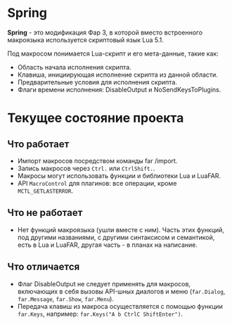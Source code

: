 Spring
=======

**Spring** - это модификация Фар 3, в которой вместо встроенного макроязыка
используется скриптовый язык Lua 5.1.

Под макросом понимается Lua-скрипт и его мета-данные, такие как:
* Область начала исполнения скрипта.
* Клавиша, инициирующая исполнение скрипта из данной области.
* Предварительные условия для исполнения скрипта.
* Флаги времени исполнения: DisableOutput и NoSendKeysToPlugins.

Текущее состояние проекта
==========================

Что работает
-------------
* Импорт макросов посредством команды far /import.
* Запись макросов через `Ctrl.` или `CtrlShift.`.
* Макросы могут использовать функции и библиотеки Lua и LuaFAR.
* API `MacroControl` для плагинов: все операции, кроме `MCTL_GETLASTERROR`.

Что не работает
----------------
* Нет функций макроязыка (ушли вместе с ним). Часть этих функций, под другими
  названиями, с другими синтаксисом и семантикой, есть в Lua и LuaFAR, другая
  часть - в планах на написание.

Что отличается
---------------
* Флаг DisableOutput не следует применять для макросов, включающих в себя
  вызовы API-шных диалогов и меню (`far.Dialog`, `far.Message`, `far.Show`,
  `far.Menu`).
* Передача клавиш из макроса осуществляется с помощью функции `far.Keys`,
  например: `far.Keys("A b CtrlC ShiftEnter")`.

